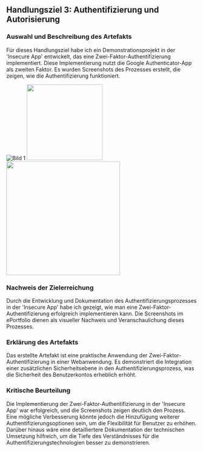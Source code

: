 ## Handlungsziel 3: Authentifizierung und Autorisierung

### Auswahl und Beschreibung des Artefakts
Für dieses Handlungsziel habe ich ein Demonstrationsprojekt in der 'Insecure App' entwickelt, das eine Zwei-Faktor-Authentifizierung implementiert. Diese Implementierung nutzt die Google Authenticator-App als zweiten Faktor. Es wurden Screenshots des Prozesses erstellt, die zeigen, wie die Authentifizierung funktioniert.

![Bild 1](https://github.com/BigDipsey/BruhinElvis-LB183/assets/89131634/ba42ba74-86e2-4ab6-92a6-f764d407b370)
<img src="https://github.com/BigDipsey/BruhinElvis-LB183/assets/89131634/f3fc883b-b264-44a2-8995-4c465e6a4c1a" style="height: 200px;">
<img src="https://github.com/BigDipsey/BruhinElvis-LB183/assets/89131634/7a3f7af9-d988-448d-8c2e-794d94de7983" width="300">


### Nachweis der Zielerreichung
Durch die Entwicklung und Dokumentation des Authentifizierungsprozesses in der 'Insecure App' habe ich gezeigt, wie man eine Zwei-Faktor-Authentifizierung erfolgreich implementieren kann. Die Screenshots im ePortfolio dienen als visueller Nachweis und Veranschaulichung dieses Prozesses.

### Erklärung des Artefakts
Das erstellte Artefakt ist eine praktische Anwendung der Zwei-Faktor-Authentifizierung in einer Webanwendung. Es demonstriert die Integration einer zusätzlichen Sicherheitsebene in den Authentifizierungsprozess, was die Sicherheit des Benutzerkontos erheblich erhöht.

### Kritische Beurteilung
Die Implementierung der Zwei-Faktor-Authentifizierung in der 'Insecure App' war erfolgreich, und die Screenshots zeigen deutlich den Prozess. Eine mögliche Verbesserung könnte jedoch die Hinzufügung weiterer Authentifizierungsoptionen sein, um die Flexibilität für Benutzer zu erhöhen. Darüber hinaus wäre eine detailliertere Dokumentation der technischen Umsetzung hilfreich, um die Tiefe des Verständnisses für die Authentifizierungstechnologien besser zu demonstrieren.
